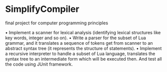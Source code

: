 # SimplifyCompiler
final project for computer programming principles

•	Implement a scanner for lexical analysis (identifying lexical structures like key words, integer and so on).
•	Write a parser for the subset of Lua grammar, and it translates a sequence of tokens get from scanner to an abstract syntax tree (it represents the structure of statements).
•	Implement a recursive interpreter to handle a subset of Lua language, translates the syntax tree to an intermediate form which will be executed then. And test all the code using JUnit framework.
